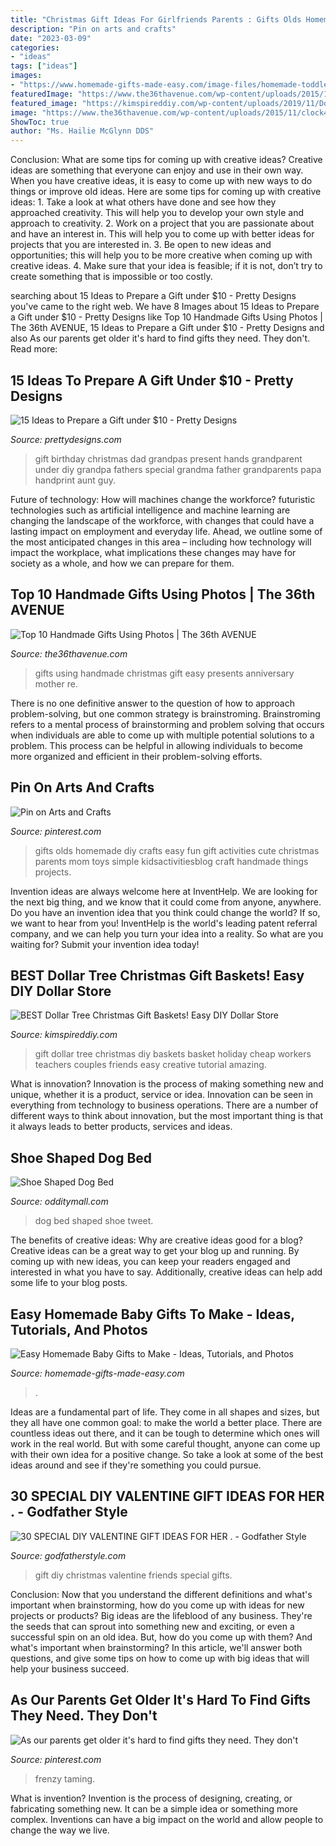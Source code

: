 ```yaml
---
title: "Christmas Gift Ideas For Girlfriends Parents : Gifts Olds Homemade Diy Crafts Easy Fun Gift Activities Cute Christmas Parents Mom Toys Simple Kidsactivitiesblog Craft Handmade Things Projects"
description: "Pin on arts and crafts"
date: "2023-03-09"
categories:
- "ideas"
tags: ["ideas"]
images:
- "https://www.homemade-gifts-made-easy.com/image-files/homemade-toddler-toys-montage-800x1299.jpg"
featuredImage: "https://www.the36thavenue.com/wp-content/uploads/2015/11/clock4.jpg"
featured_image: "https://kimspireddiy.com/wp-content/uploads/2019/11/Dollar-Tree-Kids-Christmas-Gift-Basket-Ideas-DIY.jpg"
image: "https://www.the36thavenue.com/wp-content/uploads/2015/11/clock4.jpg"
ShowToc: true
author: "Ms. Hailie McGlynn DDS"
---
```



Conclusion: What are some tips for coming up with creative ideas?
Creative ideas are something that everyone can enjoy and use in their own way. When you have creative ideas, it is easy to come up with new ways to do things or improve old ideas. Here are some tips for coming up with creative ideas: 1. Take a look at what others have done and see how they approached creativity. This will help you to develop your own style and approach to creativity. 2. Work on a project that you are passionate about and have an interest in. This will help you to come up with better ideas for projects that you are interested in. 3. Be open to new ideas and opportunities; this will help you to be more creative when coming up with creative ideas. 4. Make sure that your idea is feasible; if it is not, don’t try to create something that is impossible or too costly. 
	

		
searching about 15 Ideas to Prepare a Gift under $10 - Pretty Designs you've came to the right web. We have 8 Images about 15 Ideas to Prepare a Gift under $10 - Pretty Designs like Top 10 Handmade Gifts Using Photos | The 36th AVENUE, 15 Ideas to Prepare a Gift under $10 - Pretty Designs and also As our parents get older it&#039;s hard to find gifts they need. They don&#039;t. Read more:
		
    
## 15 Ideas To Prepare A Gift Under $10 - Pretty Designs

<img loading=lazy src="http://www.prettydesigns.com/wp-content/uploads/2015/10/Birthday-or-Christmas-Gift.jpg" onerror="this.onerror=null;this.src='https://tse4.mm.bing.net/th?id=OIP.2lzd3wUnSLp1iuF0BC9-NwHaJ3&amp;pid=15.1';" alt="15 Ideas to Prepare a Gift under $10 - Pretty Designs">

_Source: prettydesigns.com_

>gift birthday christmas dad grandpas present hands grandparent under diy grandpa fathers special grandma father grandparents papa handprint aunt guy. 

	

Future of technology: How will machines change the workforce?
futuristic technologies such as artificial intelligence and machine learning are changing the landscape of the workforce, with changes that could have a lasting impact on employment and everyday life. Ahead, we outline some of the most anticipated changes in this area – including how technology will impact the workplace, what implications these changes may have for society as a whole, and how we can prepare for them.

    
## Top 10 Handmade Gifts Using Photos | The 36th AVENUE

<img loading=lazy src="https://www.the36thavenue.com/wp-content/uploads/2015/11/clock4.jpg" onerror="this.onerror=null;this.src='https://tse2.mm.bing.net/th?id=OIP.stVT5IQAIPJC0Avq3vEKyQHaLH&amp;pid=15.1';" alt="Top 10 Handmade Gifts Using Photos | The 36th AVENUE">

_Source: the36thavenue.com_

>gifts using handmade christmas gift easy presents anniversary mother re. 

	

There is no one definitive answer to the question of how to approach problem-solving, but one common strategy is brainstroming. Brainstroming refers to a mental process of brainstorming and problem solving that occurs when individuals are able to come up with multiple potential solutions to a problem. This process can be helpful in allowing individuals to become more organized and efficient in their problem-solving efforts.

    
## Pin On Arts And Crafts

<img loading=lazy src="https://i.pinimg.com/736x/df/88/bd/df88bdea4363ba2dbb394f64845ea04c--kids-diy-kids-crafts.jpg" onerror="this.onerror=null;this.src='https://tse4.mm.bing.net/th?id=OIP.VqaTkRZrOj4g9Gi-psQyLQHaLI&amp;pid=15.1';" alt="Pin on Arts and Crafts">

_Source: pinterest.com_

>gifts olds homemade diy crafts easy fun gift activities cute christmas parents mom toys simple kidsactivitiesblog craft handmade things projects. 

	

Invention ideas are always welcome here at InventHelp. We are looking for the next big thing, and we know that it could come from anyone, anywhere. Do you have an invention idea that you think could change the world? If so, we want to hear from you! InventHelp is the world's leading patent referral company, and we can help you turn your idea into a reality. So what are you waiting for? Submit your invention idea today!

    
## BEST Dollar Tree Christmas Gift Baskets! Easy DIY Dollar Store

<img loading=lazy src="https://kimspireddiy.com/wp-content/uploads/2019/11/Dollar-Tree-Kids-Christmas-Gift-Basket-Ideas-DIY.jpg" onerror="this.onerror=null;this.src='https://tse2.mm.bing.net/th?id=OIP._dfltBPPDnGKNFsL3OmRzAHaL6&amp;pid=15.1';" alt="BEST Dollar Tree Christmas Gift Baskets! Easy DIY Dollar Store">

_Source: kimspireddiy.com_

>gift dollar tree christmas diy baskets basket holiday cheap workers teachers couples friends easy creative tutorial amazing. 

	

What is innovation?
Innovation is the process of making something new and unique, whether it is a product, service or idea. Innovation can be seen in everything from technology to business operations. There are a number of different ways to think about innovation, but the most important thing is that it always leads to better products, services and ideas.

    
## Shoe Shaped Dog Bed

<img loading=lazy src="http://odditymall.com/includes/content/shoe-shaped-dog-bed-0.jpg" onerror="this.onerror=null;this.src='https://tse3.mm.bing.net/th?id=OIP.mxtVu1Fio4BBOztfgvKdXAHaG4&amp;pid=15.1';" alt="Shoe Shaped Dog Bed">

_Source: odditymall.com_

>dog bed shaped shoe tweet. 

	

The benefits of creative ideas: Why are creative ideas good for a blog?
Creative ideas can be a great way to get your blog up and running. By coming up with new ideas, you can keep your readers engaged and interested in what you have to say. Additionally, creative ideas can help add some life to your blog posts.

    
## Easy Homemade Baby Gifts To Make - Ideas, Tutorials, And Photos

<img loading=lazy src="https://www.homemade-gifts-made-easy.com/image-files/homemade-toddler-toys-montage-800x1299.jpg" onerror="this.onerror=null;this.src='https://tse4.mm.bing.net/th?id=OIP.scl-Afj7IbPx8fB6StctZwHaMB&amp;pid=15.1';" alt="Easy Homemade Baby Gifts to Make - Ideas, Tutorials, and Photos">

_Source: homemade-gifts-made-easy.com_

>. 

	

Ideas are a fundamental part of life. They come in all shapes and sizes, but they all have one common goal: to make the world a better place. There are countless ideas out there, and it can be tough to determine which ones will work in the real world. But with some careful thought, anyone can come up with their own idea for a positive change. So take a look at some of the best ideas around and see if they're something you could pursue.

    
## 30 SPECIAL DIY VALENTINE GIFT IDEAS FOR HER . - Godfather Style

<img loading=lazy src="http://godfatherstyle.com/wp-content/uploads/2016/11/christmas-gift-ideas-for-friends-2-1.jpg" onerror="this.onerror=null;this.src='https://tse2.mm.bing.net/th?id=OIP.HHwsdP7ppO7zAWe8fInhcAHaLF&amp;pid=15.1';" alt="30 SPECIAL DIY VALENTINE GIFT IDEAS FOR HER . - Godfather Style">

_Source: godfatherstyle.com_

>gift diy christmas valentine friends special gifts. 

	

Conclusion: Now that you understand the different definitions and what's important when brainstorming, how do you come up with ideas for new projects or products?
Big ideas are the lifeblood of any business. They're the seeds that can sprout into something new and exciting, or even a successful spin on an old idea. But, how do you come up with them? And what's important when brainstorming? In this article, we'll answer both questions, and give some tips on how to come up with big ideas that will help your business succeed.

    
## As Our Parents Get Older It&#039;s Hard To Find Gifts They Need. They Don&#039;t

<img loading=lazy src="https://i.pinimg.com/736x/d2/40/be/d240be97927a5d13a6a05b1d0bc8828c.jpg" onerror="this.onerror=null;this.src='https://tse3.mm.bing.net/th?id=OIP.KavnJajC-jXXLn7ef6TFMAHaLH&amp;pid=15.1';" alt="As our parents get older it&#039;s hard to find gifts they need. They don&#039;t">

_Source: pinterest.com_

>frenzy taming. 

	

What is invention?
Invention is the process of designing, creating, or fabricating something new. It can be a simple idea or something more complex. Inventions can have a big impact on the world and allow people to change the way we live.

